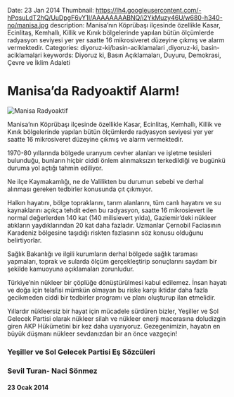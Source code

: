 Date: 23 Jan 2014
Thumbnail: https://lh4.googleusercontent.com/-hPqsuLdT2hQ/UuDpgF6vY1I/AAAAAAAABNQ/i2YkMuzy46U/w680-h340-no/manisa.jpg
description: Manisa’nın Köprübaşı ilçesinde özellikle Kasar, Ecinlitaş, Kemhallı, Killik ve Kınık bölgelerinde yapılan bütün ölçümlerde radyasyon seviyesi yer yer saatte 16 mikrosiveret düzeyine çıkmış ve alarm vermektedir. 
Categories: diyoruz-ki/basin-aciklamalari ,diyoruz-ki, basin-aciklamalari
keywords: Diyoruz ki, Basın Açıklamaları, Duyuru, Demokrasi, Çevre ve İklim Adaleti

# Manisa’da Radyoaktif Alarm!

![Manisa Radyoaktif](https://lh4.googleusercontent.com/-hPqsuLdT2hQ/UuDpgF6vY1I/AAAAAAAABNQ/i2YkMuzy46U/w680-h340-no/manisa.jpg)

Manisa’nın Köprübaşı ilçesinde özellikle Kasar, Ecinlitaş, Kemhallı, Killik ve Kınık bölgelerinde yapılan bütün ölçümlerde radyasyon seviyesi yer yer saatte 16 mikrosiveret düzeyine çıkmış ve alarm vermektedir.

1970-80 yıllarında bölgede uranyum cevher alanları ve işletme tesisleri bulunduğu, bunların hiçbir ciddi önlem alınmaksızın terkedildiği ve bugünkü duruma yol açtığı tahmin ediliyor.   

Ne ilçe Kaymakamlığı, ne de Valilikten bu durumun sebebi ve derhal alınması gereken tedbirler konusunda çıt çıkmıyor.

Halkın hayatını, bölge topraklarını, tarım alanlarını, tüm canlı hayatını ve su kaynaklarını  açıkça tehdit eden bu radyasyon, saatte 16 mikrosievert ile normal değerlerden 140 kat (140 milisievert yılda), Gaziemir’deki nükleer atıkların yaydıklarından 20 kat daha fazladır. Uzmanlar Çernobil Faciasının Karadeniz bölgesine taşıdığı riskten  fazlasının söz konusu olduğunu belirtiyorlar.

Sağlık Bakanlığı ve ilgili kurumların derhal bölgede sağlık taraması yapmaları, toprak ve sularda ölçüm gerçekleştirip sonuçlarını saydam bir şekilde kamuoyuna açıklamaları zorunludur. 

Türkiye’nin nükleer bir çöplüğe dönüştürülmesi kabul edilemez.  İnsan hayatı ve doğa için telafisi mümkün olmayan bu riske karşı iktidar daha fazla gecikmeden ciddi bir tedbirler programı ve planı oluşturup ilan etmelidir.

Yıllardır nükleersiz bir hayat için mücadele sürdüren bizler, Yeşiller ve Sol Gelecek Partisi olarak nükleer silah ve nükleer enerji macerasına doludizgin giren AKP Hükümetini bir kez daha uyarıyoruz. Gezegenimizin, hayatın en büyük düşmanı nükleer sevdanızdan bir an önce vazgeçin!

 
 
### Yeşiller ve Sol Gelecek Partisi Eş Sözcüleri
### Sevil Turan- Naci Sönmez


#### 23 Ocak 2014
